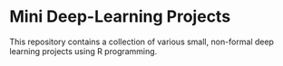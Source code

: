 # Mini Deep-Learning Projects
This repository contains a collection of various small, non-formal deep learning projects using R programming.
